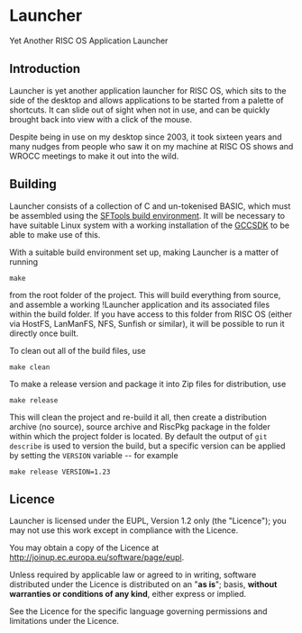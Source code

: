 Launcher
========

Yet Another RISC OS Application Launcher


Introduction
------------

Launcher is yet another application launcher for RISC OS, which sits to the side of the desktop and allows applications to be started from a palette of shortcuts. It can slide out of sight when not in use, and can be quickly brought back into view with a click of the mouse.

Despite being in use on my desktop since 2003, it took sixteen years and many nudges from people who saw it on my machine at RISC OS shows and WROCC meetings to make it out into the wild.



Building
--------

Launcher consists of a collection of C and un-tokenised BASIC, which must be assembled using the [SFTools build environment](https://github.com/steve-fryatt). It will be necessary to have suitable Linux system with a working installation of the [GCCSDK](http://www.riscos.info/index.php/GCCSDK) to be able to make use of this.

With a suitable build environment set up, making Launcher is a matter of running

	make

from the root folder of the project. This will build everything from source, and assemble a working !Launcher application and its associated files within the build folder. If you have access to this folder from RISC OS (either via HostFS, LanManFS, NFS, Sunfish or similar), it will be possible to run it directly once built.

To clean out all of the build files, use

	make clean

To make a release version and package it into Zip files for distribution, use

	make release

This will clean the project and re-build it all, then create a distribution archive (no source), source archive and RiscPkg package in the folder within which the project folder is located. By default the output of `git describe` is used to version the build, but a specific version can be applied by setting the `VERSION` variable -- for example

	make release VERSION=1.23


Licence
-------

Launcher is licensed under the EUPL, Version 1.2 only (the "Licence"); you may not use this work except in compliance with the Licence.

You may obtain a copy of the Licence at <http://joinup.ec.europa.eu/software/page/eupl>.

Unless required by applicable law or agreed to in writing, software distributed under the Licence is distributed on an "**as is**"; basis, **without warranties or conditions of any kind**, either express or implied.

See the Licence for the specific language governing permissions and limitations under the Licence.